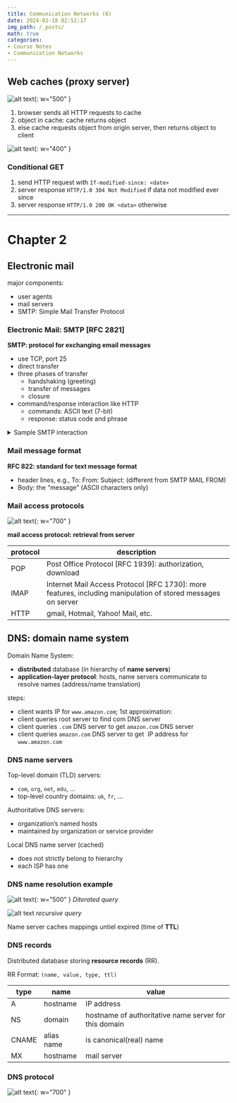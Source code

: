 ```yaml
---
title: Communication Networks (6)
date: 2024-02-18 02:52:17
img_path: /_posts/
math: true
categories:
- Course Notes
- Communication Networks
---
```


## Web caches (proxy server)

![alt text](../upload/img/2024-02-18-communication-networks-6-image.png){: w="500" }

1) browser sends all HTTP requests to cache
2) object in cache: cache returns object
3) else cache requests object from origin server, then returns object to client

![alt text](../upload/img/2024-02-18-communication-networks-6-image-1.png){: w="400" }

### Conditional GET

1) send HTTP request with `If-modified-since: <date>`
2) server response `HTTP/1.0 304 Not Modified` if data not modified ever since
3) server response `HTTP/1.0 200 OK <data>` otherwise

---

# Chapter 2

## Electronic mail

major components:

- user agents
- mail servers
- SMTP: Simple Mail Transfer Protocol

### Electronic Mail: SMTP [RFC 2821]

**SMTP: protocol for exchanging email messages**

- use TCP, port 25
- direct transfer
- three phases of transfer
  - handshaking (greeting)
  - transfer of messages
  - closure
- command/response interaction like HTTP
  - commands: ASCII text (7-bit)
  - response: status code and phrase

<details markdown="1">
<summary>Sample SMTP interaction</summary>

```
S: 220 hamburger.edu 
C: HELO crepes.fr 
S: 250  Hello crepes.fr, pleased to meet you 
C: MAIL FROM: <alice@crepes.fr> 
S: 250 alice@crepes.fr... Sender ok 
C: RCPT TO: <bob@hamburger.edu> 
S: 250 bob@hamburger.edu ... Recipient ok 
C: DATA 
S: 354 Enter mail, end with "." on a line by itself 
C: Do you like ketchup? 
C: How about pickles? 
C: . 
S: 250 Message accepted for delivery 
C: QUIT 
S: 221 hamburger.edu closing connection
```

(end with **CRLF.CRLF**)

</details>

### Mail message format

**RFC 822: standard for text message format**

- header lines, e.g.,
To:
From:
Subject:
(different from SMTP MAIL FROM)
- Body: the “message” (ASCII characters only)

### Mail access protocols

![alt text](../upload/img/2024-02-18-communication-networks-6-image-3.png){: w="700" }

**mail access protocol: retrieval from server**

protocol|description
--|---
POP| Post Office Protocol [RFC 1939]: authorization, download
IMAP| Internet Mail Access Protocol [RFC 1730]: more features, including manipulation of stored messages on server
HTTP| gmail, Hotmail, Yahoo! Mail, etc.

## DNS: domain name system

Domain Name System:

- **distributed** database (in hierarchy of **name servers**)
- **application-layer protocol**: hosts, name servers communicate to resolve names (address/name translation)

steps:

- client wants IP for `www.amazon.com`; 1st approximation:
- client queries root server to find com DNS server
- client queries `.com` DNS server to get `amazon.com` DNS server
- client queries `amazon.com` DNS server to get  IP address for `www.amazon.com`

### DNS name servers

Top-level domain (TLD) servers:

- `com`, `org`, `net`, `edu`, ...
- top-level country domains: `uk`, `fr`, ...

Authoritative DNS servers:

- organization’s named hosts
- maintained by organization or service provider

Local DNS name server (cached)

- does not strictly belong to hierarchy
- each ISP has one

### DNS name resolution example

![alt text](../upload/img/2024-02-18-communication-networks-6-image-4.png){: w="500" }
_Diterated query_

![alt text](../upload/img/2024-02-18-communication-networks-6-image-5.png)
_recursive query_

Name server caches mappings untiel expired (time of **TTL**)

### DNS records

Distributed database storing **resource records** (RR).

RR Format: `(name, value, type, ttl)`

type|name|value|
---|---|---
A|hostname|IP address
NS|domain|hostname of authoritative name server for this domain
CNAME|alias name|is canonical(real) name
MX|hostname|mail server

### DNS protocol

![alt text](../upload/img/2024-02-18-communication-networks-6-image-6.png){: w="700" }
